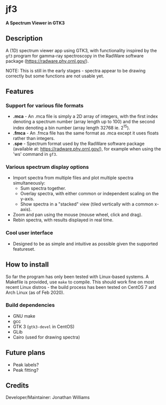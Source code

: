 # **jf3**

**A Spectrum Viewer in GTK3**

## Description

A (1D) spectrum viewer app using GTK3, with functionality inspired by the `gf3` program for gamma-ray spectroscopy in the RadWare software package (https://radware.phy.ornl.gov/).

NOTE: This is still in the early stages - spectra appear to be drawing correctly but some functions are not usable yet.

## Features

### Support for various file formats

* **.mca** - An .mca file is simply a 2D array of integers, with the first index denoting a spectrum number (array length up to 100) and the second index denoting a bin number (array length 32768 ie. 2<sup>15</sup>).
* **.fmca** - An .fmca file has the same format as .mca except it uses floats rather than integers.
* **.spe** -  Spectrum format used by the RadWare software package (available at: https://radware.phy.ornl.gov/), for example when using the 'ws' command in `gf3`.

### Various spectrum display options

* Import spectra from multiple files and plot multiple spectra simultaneously:
    * Sum spectra together.
    * Overlay spectra, with either common or independent scaling on the y-axis.
    * Show spectra in a "stacked" view (tiled vertically with a common x-axis).
* Zoom and pan using the mouse (mouse wheel, click and drag).
* Rebin spectra, with results displayed in real time.

### Cool user interface

* Designed to be as simple and intuitive as possible given the supported featureset.

## How to install

So far the program has only been tested with Linux-based systems.  A Makefile is provided, use `make` to compile.  This should work fine on most recent Linux distros - the build process has been tested on CentOS 7 and Arch Linux (as of Feb 2020).

### Build dependencies

* GNU make
* gcc
* GTK 3 (`gtk3-devel` in CentOS)
* GLib
* Cairo (used for drawing spectra)

## Future plans

* Peak labels?
* Peak fitting?

## Credits

Developer/Maintainer: Jonathan Williams
